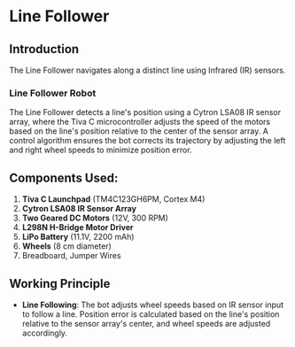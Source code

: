 # Line Follower

## Introduction
The Line Follower navigates along a distinct line using Infrared (IR) sensors.

### Line Follower Robot
The Line Follower detects a line's position using a Cytron LSA08 IR sensor array, where the Tiva C microcontroller adjusts the speed of the motors based on the line's position relative to the center of the sensor array. A control algorithm ensures the bot corrects its trajectory by adjusting the left and right wheel speeds to minimize position error.


## Components Used:
1. **Tiva C Launchpad** (TM4C123GH6PM, Cortex M4)
2. **Cytron LSA08 IR Sensor Array**
3. **Two Geared DC Motors** (12V, 300 RPM)
4. **L298N H-Bridge Motor Driver**
5. **LiPo Battery** (11.1V, 2200 mAh)
6. **Wheels** (8 cm diameter)
7. Breadboard, Jumper Wires

## Working Principle
- **Line Following**: The bot adjusts wheel speeds based on IR sensor input to follow a line. Position error is calculated based on the line's position relative to the sensor array's center, and wheel speeds are adjusted accordingly.

